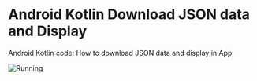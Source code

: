 # Android Kotlin Download JSON data and Display 
Android Kotlin code: How to download JSON data and display in App.

![Running](image/json.png)
